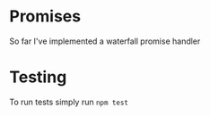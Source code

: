 # Promises

So far I've implemented a waterfall promise handler

# Testing

To run tests simply run `npm test`
